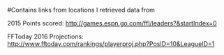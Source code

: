 #Contains links from locations I retrieved data from

2015 Points scored: http://games.espn.go.com/ffl/leaders?&startIndex=0

FFToday 2016 Projections: http://www.fftoday.com/rankings/playerproj.php?PosID=10&LeagueID=1
